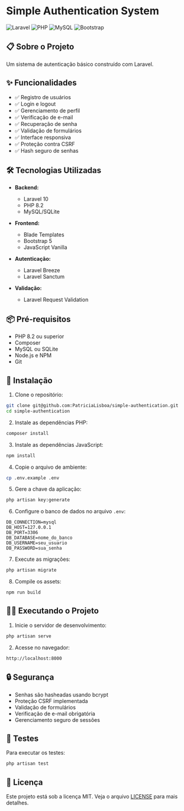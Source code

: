 # Simple Authentication System

![Laravel](https://img.shields.io/badge/Laravel-FF2D20?style=for-the-badge&logo=laravel&logoColor=white)
![PHP](https://img.shields.io/badge/PHP-777BB4?style=for-the-badge&logo=php&logoColor=white)
![MySQL](https://img.shields.io/badge/MySQL-4479A1?style=for-the-badge&logo=mysql&logoColor=white)
![Bootstrap](https://img.shields.io/badge/Bootstrap-563D7C?style=for-the-badge&logo=bootstrap&logoColor=white)

## 📋 Sobre o Projeto

Um sistema de autenticação básico construído com Laravel.

## ✨ Funcionalidades

-   ✅ Registro de usuários
-   ✅ Login e logout
-   ✅ Gerenciamento de perfil
-   ✅ Verificação de e-mail
-   ✅ Recuperação de senha
-   ✅ Validação de formulários
-   ✅ Interface responsiva
-   ✅ Proteção contra CSRF
-   ✅ Hash seguro de senhas

## 🛠️ Tecnologias Utilizadas

-   **Backend:**

    -   Laravel 10
    -   PHP 8.2
    -   MySQL/SQLite

-   **Frontend:**

    -   Blade Templates
    -   Bootstrap 5
    -   JavaScript Vanilla

-   **Autenticação:**

    -   Laravel Breeze
    -   Laravel Sanctum

-   **Validação:**
    -   Laravel Request Validation

## 📦 Pré-requisitos

-   PHP 8.2 ou superior
-   Composer
-   MySQL ou SQLite
-   Node.js e NPM
-   Git

## 🚀 Instalação

1. Clone o repositório:

```bash
git clone git@github.com:PatriciaLisboa/simple-authentication.git
cd simple-authentication
```

2. Instale as dependências PHP:

```bash
composer install
```

3. Instale as dependências JavaScript:

```bash
npm install
```

4. Copie o arquivo de ambiente:

```bash
cp .env.example .env
```

5. Gere a chave da aplicação:

```bash
php artisan key:generate
```

6. Configure o banco de dados no arquivo `.env`:

```env
DB_CONNECTION=mysql
DB_HOST=127.0.0.1
DB_PORT=3306
DB_DATABASE=nome_do_banco
DB_USERNAME=seu_usuario
DB_PASSWORD=sua_senha
```

7. Execute as migrações:

```bash
php artisan migrate
```

8. Compile os assets:

```bash
npm run build
```

## 🏃‍♂️ Executando o Projeto

1. Inicie o servidor de desenvolvimento:

```bash
php artisan serve
```

2. Acesse no navegador:

```
http://localhost:8000
```

## 🔒 Segurança

-   Senhas são hasheadas usando bcrypt
-   Proteção CSRF implementada
-   Validação de formulários
-   Verificação de e-mail obrigatória
-   Gerenciamento seguro de sessões

## 📝 Testes

Para executar os testes:

```bash
php artisan test
```

## 📄 Licença

Este projeto está sob a licença MIT. Veja o arquivo [LICENSE](LICENSE) para mais detalhes.
